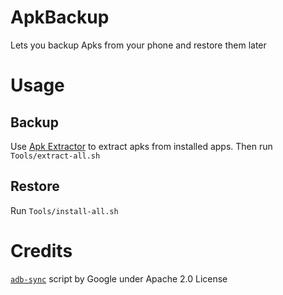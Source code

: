 # ApkBackup
Lets you backup Apks from your phone and restore them later

# Usage
## Backup
Use [Apk Extractor](https://play.google.com/store/apps/details?id=com.ext.ui&hl=en_IN) to extract apks from installed apps.
Then run `Tools/extract-all.sh`

## Restore
Run `Tools/install-all.sh`

# Credits
[`adb-sync`](https://github.com/google/adb-sync) script by Google under Apache 2.0 License
